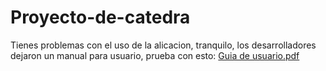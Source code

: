 # Proyecto-de-catedra

Tienes problemas con el uso de la alicacion, tranquilo, los desarrolladores dejaron un manual para usuario, prueba con esto:
[Guia de usuario.pdf](https://github.com/The-301/Proyecto-de-catedra/files/9948242/Guia.de.usuario.pdf)
